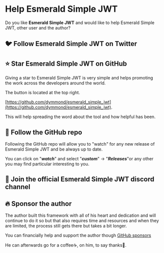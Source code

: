 # Help Esmerald Simple JWT

Do you like **Esmerald Simple JWT** and would like to help Esmerald Simple JWT, other user and the author?

## 🐦 Follow Esmerald Simple JWT on Twitter


## ⭐ Star **Esmerald Simple JWT** on GitHub

Giving a star to Esmerald Simple JWT is very simple and helps promoting the work across the developers around the world.

The button is located at the top right.

[https://github.com/dymmond/esmerald_simple_jwt](https://github.com/dymmond/esmerald_simple_jwt).

This will help spreading the word about the tool and how helpful has been.

## 👀 Follow the GitHub repo

Following the GitHub repo will allow you to "watch" for any new release of Esmerald Simple JWT and be always up to date.

You can click on "***watch***" and select "***custom***" -> "***Releases***"or any other you may find particular
interesting to you.

## 💬 Join the official Esmerald Simple JWT discord channel

## 🔥 Sponsor the author

The author built this framework with all of his heart and dedication and will continue to do it so but that also
requires time and resources and when they are limited, the process still gets there but takes a bit longer.

You can financially help and support the author though [GitHub sponsors](https://github.com/sponsors/tarsil)

He can afterwards go for a coffee☕, on him, to say thanks🙏.

